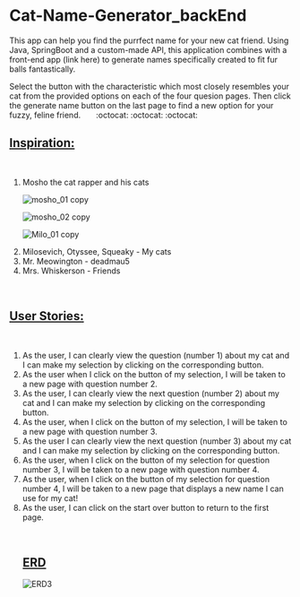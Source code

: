 # Cat-Name-Generator_backEnd
This app can help you find the purrfect name for your new cat friend. Using Java, SpringBoot and a custom-made API, this application combines with a front-end app (link here) to generate names specifically created to fit fur balls fantastically.

Select the button with the characteristic which most closely resembles your cat from the provided options on each of the four quesion pages. Then click the generate name button on the last page to find a new option for your fuzzy, feline friend.
&nbsp;&nbsp;
&nbsp;&nbsp;
:octocat: :octocat: :octocat:
&nbsp;&nbsp;

## <ins> Inspiration: </ins>
&nbsp;&nbsp;
<ol>
  <li>Mosho the cat rapper and his cats</li>

![mosho_01 copy](https://user-images.githubusercontent.com/77941853/156898149-d57e4268-ac91-4d99-9547-4e388d4fb215.jpg)

![mosho_02 copy](https://user-images.githubusercontent.com/77941853/156898252-a43f4f27-49f6-4503-8bf0-f78519556d8e.jpg)

![Milo_01 copy](https://user-images.githubusercontent.com/77941853/156898256-85539659-700e-4482-b6c9-0d88e77ac1f1.jpg)
&nbsp;&nbsp;

 <li>Milosevich, Otyssee, Squeaky - My cats</li>
  <li>Mr. Meowington - deadmau5</li>
  <li>Mrs. Whiskerson - Friends</li>
  
 </ol>
  
&nbsp;&nbsp;
## <ins> User Stories: </ins>
&nbsp;&nbsp;
<ol>
<li>As the user, I can clearly view the question (number 1) about my cat and I can make my selection by clicking on the corresponding button.</li>

<li>As the user when I click on the button of my selection, I will be taken to a new page with question number 2.</li>

<li>As the user, I can clearly view the next question (number 2) about my cat and I can make my selection by clicking on the corresponding button.</li>

<li>As the user, when I click on the button of my selection, I will be taken to a new page with question number 3.</li>

<li>As the user I can clearly view the next question (number 3) about my cat and I can make my selection by clicking on the corresponding button.</li>

<li>As the user, when I click on the button of my selection for question number 3, I will be taken to a new page with question number 4.</li>
  
<li>As the user, when I click on the button of my selection for question number 4, I will be taken to a new page that displays a new name I can use for my cat!</li>
<li>As the user, I can click on the start over button to return to the first page.</li>

&nbsp;&nbsp;
## <ins> ERD </ins>
![ERD3](https://user-images.githubusercontent.com/77941853/156898323-18df355b-9da1-4b43-95fa-f8514f109905.png)

